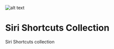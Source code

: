 ![alt text](https://raw.githubusercontent.com/PowitOfficial/sirishortcuts/master/header.jpg)
# Siri Shortcuts Collection
Siri Shortcuts collection
